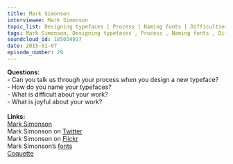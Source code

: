 ```yaml
--- 
title: Mark Simonson
interviewee: Mark Simonson
topic_list: Designing typefaces | Process | Naming fonts | Difficulties & joys
tags: Mark Simonson, Designing typefaces , Process , Naming fonts , Difficulties  joys
soundcloud_id: 185034917
date: 2015-01-07
episode_number: 29
---
```

 
<p class="show_notes_display"><b>Questions:</b><br>- Can you talk us through your process when you design a new typeface?<br>- How do you name your typefaces?<br>- What is difficult about your work?<br>- What is joyful about your work?<br><br><b>Links:</b><br><a rel="nofollow" target="_blank" href="http://www.marksimonson.com/">Mark Simonson</a><br>Mark Simonson on <a rel="nofollow" target="_blank" href="https://twitter.com/marksimonson">Twitter</a><br>Mark Simonson on <a rel="nofollow" target="_blank" href="https://www.flickr.com/people/62468024@N00/">Flickr</a><br>Mark Simonson’s <a rel="nofollow" target="_blank" href="http://www.marksimonson.com/fonts">fonts</a><br><a rel="nofollow" target="_blank" href="http://www.marksimonson.com/fonts/view/coquette">Coquette</a><br><br><br><br><br></p>
